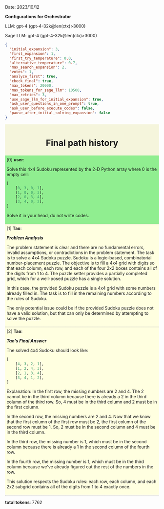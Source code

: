 Date: 2023/10/12

**Configurations for Orchestrator**

LLM: gpt-4 (gpt-4-32k@len(ctx)>3000)

Sage LLM: gpt-4 (gpt-4-32k@len(ctx)>3000)

```json
{
  "initial_expansion": 3,
  "first_expansion": 1,
  "first_try_temperature": 0.0,
  "alternative_temperature": 0.7,
  "max_search_expansion": 2,
  "votes": 1,
  "analyze_first": true,
  "check_final": true,
  "max_tokens": 20000,
  "max_tokens_for_sage_llm": 10500,
  "max_retries": 3,
  "use_sage_llm_for_initial_expansion": true,
  "ask_user_questions_in_one_prompt": true,
  "ask_user_before_execute_codes": false,
  "pause_after_initial_solving_expansion": false
}
```
        

<div style="background-color: beige; text-align: center; padding: 5px">


# Final path history

</div>

<div style="background-color:lightgreen; padding: 5px; border-bottom: 1px dotted grey">
<div>[0] <b>user</b>:</div>


Solve this 4x4 Sudoku represented by the 2-D Python array where 0 is the empty cell:

```python
[
    [0, 3, 0, 1],
    [1, 0, 0, 3],
    [2, 0, 3, 4],
    [3, 4, 0, 2],
]
```
Solve it in your head, do not write codes.


</div>

<div style="background-color:lightyellow; padding: 5px; border-bottom: 1px dotted grey">
<div>[1] <b>Tao</b>:</div>

***Problem Analysis***



The problem statement is clear and there are no fundamental errors, invalid assumptions, or contradictions in the problem statement. The task is to solve a 4x4 Sudoku puzzle. Sudoku is a logic-based, combinatorial number-placement puzzle. The objective is to fill a 4x4 grid with digits so that each column, each row, and each of the four 2x2 boxes contains all of the digits from 1 to 4. The puzzle setter provides a partially completed grid, which for a well-posed puzzle has a single solution. 

In this case, the provided Sudoku puzzle is a 4x4 grid with some numbers already filled in. The task is to fill in the remaining numbers according to the rules of Sudoku. 

The only potential issue could be if the provided Sudoku puzzle does not have a valid solution, but that can only be determined by attempting to solve the puzzle.


</div>

<div style="background-color:lightyellow; padding: 5px; border-bottom: 1px dotted grey">
<div>[2] <b>Tao</b>:</div>

***Tao's Final Answer***



The solved 4x4 Sudoku should look like:

```python
[
    [4, 3, 2, 1],
    [1, 2, 4, 3],
    [2, 1, 3, 4],
    [3, 4, 1, 2],
]
```

Explanation: 
In the first row, the missing numbers are 2 and 4. The 2 cannot be in the third column because there is already a 2 in the third column of the third row. So, 4 must be in the third column and 2 must be in the first column.

In the second row, the missing numbers are 2 and 4. Now that we know that the first column of the first row must be 2, the first column of the second row must be 1. So, 2 must be in the second column and 4 must be in the third column.

In the third row, the missing number is 1, which must be in the second column because there is already a 1 in the second column of the fourth row.

In the fourth row, the missing number is 1, which must be in the third column because we've already figured out the rest of the numbers in the row.

This solution respects the Sudoku rules: each row, each column, and each 2x2 subgrid contains all of the digits from 1 to 4 exactly once.


</div>

**total tokens**: 7762

